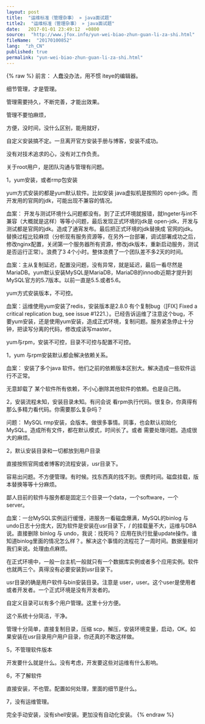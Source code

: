 ```yaml
---
layout: post
title:  "运维标准（管理杂事） » java面试题"
title2:  "运维标准（管理杂事） » java面试题"
date:   2017-01-01 23:49:12  +0800
source:  "http://www.jfox.info/yun-wei-biao-zhun-guan-li-za-shi.html"
fileName:  "20170100852"
lang:  "zh_CN"
published: true
permalink: "yun-wei-biao-zhun-guan-li-za-shi.html"
---
```

{% raw %}
前言： 人蠢没办法，用不惯 iteye的编辑器。

细节管理，才是管理。

管理需要持久，不断完善，才能出效果。

管理不要怕麻烦，

 方便，没时间，没什么区别，能用就好，

 自定义安装搞不定。一旦离开官方安装手册与博客，安装不成功。

 没有对技术追求的心，没有对工作负责。

 关于root用户，是团队沟通与管理有问题。

1，yum安装，或者rmp包安装 

 yum方式安装的都是yum默认软件。比如安装 java虚拟机是按照的 open-jdk。而开发用的官网的jdk，可能出现不兼容的情况。

 血案： 开发与测试环境什么问题都没有。到了正式环境就报错，就Ingeter与int不兼容（大概就是这样）等等小问题，最后发现正式环境的jdk是 open-jdk，开发与测试都是官网的jdk。造成了通宵发布。最后把正式环境的jdk替换成 官网的jdk。替换过程比较麻烦（分析现有服务资源等，在另外一台部署，调试部署成功之后，修改nginx配置，关闭第一个服务器所有资源，修改jdk版本，重新启动服务，测试是否运行正常）。浪费了3 4个小时。整体浪费了一个团队差不多2天的时间。

 血案：主从复制延迟，配置没问题，没有异常，就是延迟，最后一看尽然是 MariaDB。yum默认安装MySQL是MariaDB，MariaDB的innodb近期才提升到MySQL官方的5.7版本。以前一直是5.5.或者5.6。

 yum方式安装版本，不可控。

 血案：运维使用yum安装了redis，安装版本是2.8.0 有个复制bug（[FIX] Fixed a critical replication bug, see issue #1221.）。已经告诉运维了注意这个bug，不要yum安装，还是使用yum安装，造成正式环境，复制问题。服务紧急停止十分钟，把读写分离的代码，修改成读写master。

 yum与rpm，安装不可控，目录不可控与配置不可控。

 1，yum 与rpm安装默认都会解决依赖关系。

 血案： 安装了多个java 软件。他们之前的依赖版本区别大。解决造成一些软件运行不正常。

 无意卸载了 某个软件所有依赖，不小心删除其他软件的依赖。也是自己贱。

 2，安装流程未知，安装目录未知。有问会说 看rpm执行代码。很复杂，你真得有那么多精力看代码。你需要那么复杂吗？

 问题： MySQL rmp安装，会版本。做很多事情。同事，也会默认初始化MySQL。造成所有文件，都在默认模式，时间长了。或者 需要处理问题。造成很大的麻烦。

2，默认安装目录和一切都放到用户目录

 直接按照官网或者博客的流程安装，usr目录下。

 容易出问题。不方便管理。有时候。找东西真的找不到。很费时间。磁盘挂载，版本替换等等十分麻烦。

 鄙人目前的软件与服务都是固定三个目录一个data，一个software，一个server。

 血案：一台MySQL实例运行缓慢，进服务一看磁盘爆满，MySQL的binlog 与 undo日志十分庞大，因为软件是安装在usr目录下，/ 的挂载量不大，运维与DBA说。直接删除 binlog 与 undo，我说：找死吗？ 应用在执行批量update操作。谁知道binlog里面的情况怎么样？。解决这个事情的流程花了一周时间。数据量相对我们来说。处理由点麻烦。

 在正式环境中，一般一台主机一般就只有一个数据库实例或者多个应用实例。软件也就两三个。真得没有必要安装到usr目录下。

 usr目录的确是用户软件与bin安装目录。注意是 user，user。这个user是使用者或者开发者。一个正式环境是没有开发者的。

 自定义目录可以有多个用户管理。这里十分方便。

 这个系统十分简洁，干净。

 管理十分简单，直接复制目录，压缩 scp，解压，安装环境变量，启动，OK。如果安装在usr目录用户用户目录，你还真的不敢这样做。 

5，不管理软件版本

 开发要什么就是什么。没有考虑，开发要这些对运维有什么影响。

6，不了解软件

 直接安装，不也管。配置如何处理，里面的细节是什么。

7，没有运维管理。

 完全手动安装，没有shell安装。更加没有自动化安装。
{% endraw %}